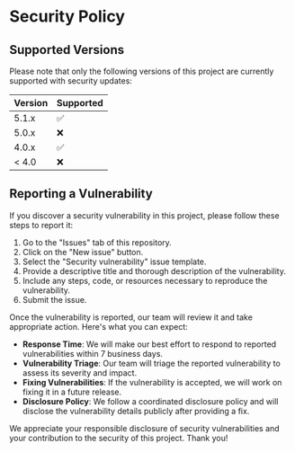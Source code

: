 # Security Policy

## Supported Versions

Please note that only the following versions of this project are currently supported with security updates:

| Version | Supported          |
| ------- | ------------------ |
| 5.1.x   | :white_check_mark: |
| 5.0.x   | :x:                |
| 4.0.x   | :white_check_mark: |
| < 4.0   | :x:                |

## Reporting a Vulnerability

If you discover a security vulnerability in this project, please follow these steps to report it:

1. Go to the "Issues" tab of this repository.
2. Click on the "New issue" button.
3. Select the "Security vulnerability" issue template.
4. Provide a descriptive title and thorough description of the vulnerability.
5. Include any steps, code, or resources necessary to reproduce the vulnerability.
6. Submit the issue.

Once the vulnerability is reported, our team will review it and take appropriate action. Here's what you can expect:

- **Response Time**: We will make our best effort to respond to reported vulnerabilities within 7 business days.
- **Vulnerability Triage**: Our team will triage the reported vulnerability to assess its severity and impact.
- **Fixing Vulnerabilities**: If the vulnerability is accepted, we will work on fixing it in a future release.
- **Disclosure Policy**: We follow a coordinated disclosure policy and will disclose the vulnerability details publicly after providing a fix.

We appreciate your responsible disclosure of security vulnerabilities and your contribution to the security of this project. Thank you!
